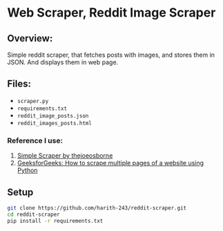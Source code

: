 # Web Scraper, Reddit Image Scraper

## Overview:
Simple reddit scraper, that fetches posts with images, and stores them in JSON. And displays them in web page.

## Files:
- `scraper.py`  
- `requirements.txt`  
- `reddit_image_posts.json`  
- `reddit_images_posts.html`  

### Reference I use:
1. [Simple Scraper by thejoeosborne](https://github.com/thejoeosborne/simple-scraper)  
2. [GeeksforGeeks: How to scrape multiple pages of a website using Python](https://www.geeksforgeeks.org/python/how-to-scrape-multiple-pages-of-a-website-using-python/)  

## Setup
```bash
git clone https://github.com/harith-243/reddit-scraper.git
cd reddit-scraper
pip install -r requirements.txt